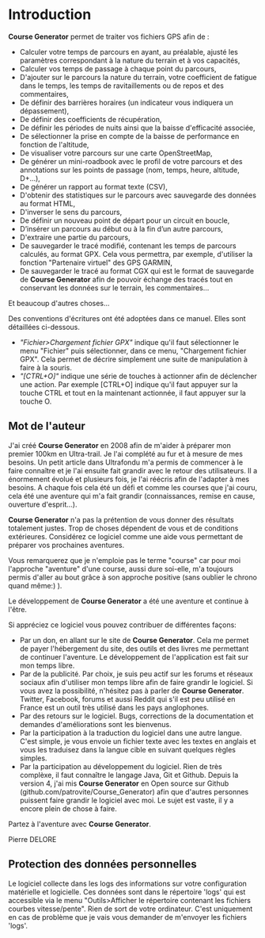 # Introduction

**Course Generator** permet de traiter vos fichiers GPS afin de :

* Calculer votre temps de parcours en ayant, au préalable, ajusté les paramètres correspondant à la nature du terrain et à vos capacités,
* Calculer vos temps de passage à chaque point du parcours,
* D'ajouter sur le parcours la nature du terrain, votre coefficient de fatigue dans le temps, les temps de ravitaillements ou de repos et des commentaires,
* De définir des barrières horaires (un indicateur vous indiquera un dépassement),
* De définir des coefficients de récupération,
* De définir les périodes de nuits ainsi que la baisse d'efficacité associée,
* De sélectionner la prise en compte de la baisse de performance en fonction de l'altitude,
* De visualiser votre parcours sur une carte OpenStreetMap,
* De générer un mini-roadbook avec le profil de votre parcours et des annotations sur les points de passage (nom, temps, heure, altitude, D+…),
* De générer un rapport au format texte (CSV),
* D'obtenir des statistiques sur le parcours avec sauvegarde des données au format HTML,
* D'inverser le sens du parcours,
* De définir un nouveau point de départ pour un circuit en boucle,
* D’insérer un parcours au début ou à la fin d’un autre parcours,
* D'extraire une partie du parcours,
* De sauvegarder le tracé modifié, contenant les temps de parcours calculés, au format GPX. Cela vous permettra, par exemple, d'utiliser la fonction "Partenaire virtuel" des GPS GARMIN,
* De sauvegarder le tracé au format CGX qui est le format de sauvegarde de **Course Generator** afin de pouvoir échange des tracés tout en conservant les données sur le terrain, les commentaires...

Et beaucoup d'autres choses...


Des conventions d'écritures ont été adoptées dans ce manuel. Elles sont détaillées ci-dessous.

* *"Fichier>Chargement fichier GPX"* indique qu'il faut sélectionner le menu "Fichier" puis sélectionner, dans ce menu, "Chargement fichier GPX". Cela permet de décrire simplement une suite de manipulation à faire à la souris.
* *"[CTRL+O]"* indique une série de touches à actionner afin de déclencher une action. Par exemple [CTRL+O] indique qu'il faut appuyer sur la touche CTRL et tout en la maintenant actionnée, il faut appuyer sur la touche O.

## Mot de l'auteur

J'ai créé **Course Generator** en 2008 afin de m'aider à préparer mon premier 100km en Ultra-trail. Je l'ai complété au fur et à mesure de mes besoins. Un petit article dans Ultrafondu m'a permis de commencer à le faire connaître et je l'ai ensuite fait grandir avec le retour des utilisateurs.
Il a énormement évolué et plusieurs fois, je l'ai réécris afin de l'adapter à mes besoins. A chaque fois cela été un défi et comme les courses que j'ai couru, cela été une aventure qui m'a fait grandir (connaissances, remise en cause, ouverture d'esprit...).

**Course Generator** n'a pas la prétention de vous donner des résultats totalement justes. Trop de choses dépendent de vous et de conditions extérieures. Considérez ce logiciel comme une aide vous permettant de préparer vos prochaines aventures.

Vous remarquerez que je n'emploie pas le terme "course" car pour moi l'approche "aventure" d'une course, aussi dure soi-elle, m'a toujours permis d'aller au bout grâce à son approche positive (sans oublier le chrono quand même:) ).

Le développement de **Course Generator** a été une aventure et continue à l'être.

Si appréciez ce logiciel vous pouvez contribuer de différentes façons:

* Par un don, en allant sur le site de **Course Generator**. Cela me permet de payer l'hébergement du site, des outils et des livres me permettant de continuer l'aventure. Le développement de l'application est fait sur mon temps libre.  
* Par de la publicité. Par choix, je suis peu actif sur les forums et réseaux sociaux afin d'utiliser mon temps libre afin de faire grandir le logiciel. Si vous avez la possibilité, n'hésitez pas à parler de **Course Generator**. Twitter, Facebook, forums et aussi Reddit qui s'il est peu utilisé en France est un outil très utilisé dans les pays anglophones.
* Par des retours sur le logiciel. Bugs, corrections de la documentation et demandes d'améliorations sont les bienvenus.
* Par la participation à la traduction du logiciel dans une autre langue. C'est simple, je vous envoie un fichier texte avec les textes en anglais et vous les traduisez dans la langue cible en suivant quelques règles simples.
* Par la participation au développement du logiciel. Rien de très complèxe, il faut connaître le langage Java, Git et Github. Depuis la version 4, j'ai mis **Course Generator** en Open source sur Github (github.com/patrovite/Course_Generator) afin que d'autres personnes puissent faire grandir le logiciel avec moi. Le sujet est vaste, il y a encore plein de chose à faire.


Partez à l'aventure avec **Course Generator**.

Pierre DELORE

## Protection des données personnelles

Le logiciel collecte dans les logs des informations sur votre configuration matérielle et logicielle. Ces données sont dans le répertoire 'logs' qui est accessible via le menu "Outils>Afficher le répertoire contenant les fichiers courbes vitesse/pente". Rien de sort de votre ordinateur. C'est uniquement en cas de problème que je vais vous demander de m'envoyer les fichiers 'logs'.
